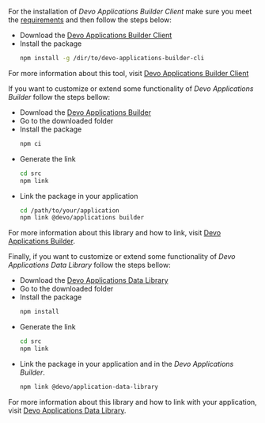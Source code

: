 For the installation of _Devo Applications Builder Client_ make sure you meet the [requirements](./tutorial-basic-requirements.html) and then follow the steps below:

- Download the [Devo Applications Builder Client](https://github.com/DevoInc/dab-cli)
- Install the package
    ```bash
    npm install -g /dir/to/devo-applications-builder-cli
    ```

For more information about this tool, visit [Devo Applications Builder Client](https://github.com/DevoInc/dab-cli)

If you want to customize or extend some functionality of _Devo Applications Builder_ follow the steps bellow:

- Download the [Devo Applications Builder](https://github.com/DevoInc/applications-builder)
- Go to the downloaded folder
- Install the package
    ```bash
    npm ci
    ```
- Generate the link
    ```bash
    cd src
    npm link
    ```
- Link the package in your application
    ```bash
    cd /path/to/your/application
    npm link @devo/applications builder
    ```

For more information about this library and how to link, visit [Devo Applications Builder](https://github.com/DevoInc/applications-builder).

Finally, if you want to customize or extend some functionality of _Devo Applications Data Library_ follow the steps bellow:

- Download the [Devo Applications Data Library](https://github.com/DevoInc/applications-data-library)
- Go to the downloaded folder
- Install the package
    ```bash
    npm install
    ```
- Generate the link
    ```bash
    cd src
    npm link
    ```
- Link the package in your application and in the _Devo Applications Builder_.
    ```bash
    npm link @devo/application-data-library
    ```

For more information about this library and how to link with your application, visit [Devo Applications Data Library](https://github.com/DevoInc/applications-data-library).
